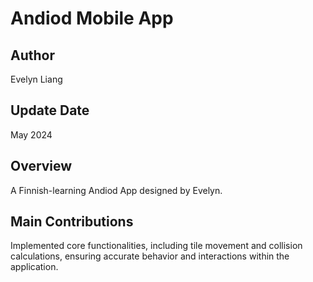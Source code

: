 # Andiod Mobile App



## Author

Evelyn Liang

## Update Date

May 2024


## Overview

A Finnish-learning Andiod App designed by Evelyn. 

## Main Contributions

Implemented core functionalities, including tile movement and collision calculations, ensuring accurate behavior and interactions within the application.



